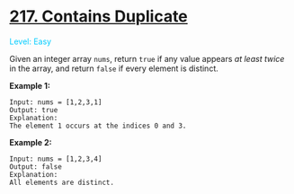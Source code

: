 # [217. Contains Duplicate](https://leetcode.cn/problems/contains-duplicate)

<span style="color:#00ccff">Level: Easy</span>

Given an integer array `nums`, return `true` if any value appears *at least twice* in the array, 
and return `false` if every element is distinct.


**Example 1:**

```
Input: nums = [1,2,3,1]
Output: true
Explanation:
The element 1 occurs at the indices 0 and 3.
```

**Example 2:**

```
Input: nums = [1,2,3,4]
Output: false
Explanation:
All elements are distinct.
```